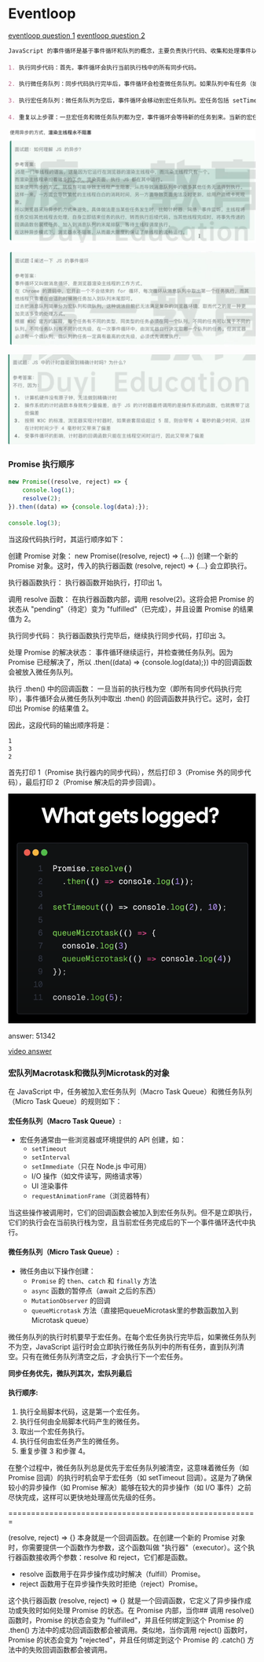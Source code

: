 # Eventloop

[eventloop question 1](./questions/eventloop1.js)
[eventloop question 2](./questions/eventloop2.js)

```md
JavaScript 的事件循环是基于事件循环和队列的概念，主要负责执行代码、收集和处理事件以及执行队列中的任务。事件循环的执行顺序大致如下：

1. 执行同步代码：首先，事件循环会执行当前执行栈中的所有同步代码。

2. 执行微任务队列：同步代码执行完毕后，事件循环会检查微任务队列。如果队列中有任务（如 Promise 的 then、catch、finally 回调），则会依次执行这些微任务。微任务队列中的任务会在当前宏任务（即当前执行栈）完成后立即执行。

3. 执行宏任务队列：微任务队列为空后，事件循环会移动到宏任务队列。宏任务包括 setTimeout、setInterval、setImmediate（Node.js）、I/O 操作等。事件循环会取出宏任务队列中的第一个任务执行。每执行完一个宏任务，就会重新检查微任务队列，如果有新的微任务，就会先执行这些微任务。

4. 重复以上步骤：一旦宏任务和微任务队列都为空，事件循环会等待新的任务到来。当新的宏任务被添加到队列中，事件循环会再次启动，重复上述步骤。
```
![how to understand asynchronous in Javascript?](./asynchronous_in_JS.png)

![explain eventloop in Javascript](./Explain_eventloop_in_JS.png)

![Can JS count time exactly?](./timeCountInJS.png)





### Promise 执行顺序

```javascript
new Promise((resolve, reject) => {
    console.log(1);
    resolve(2);
}).then((data) => {console.log(data);});

console.log(3);
```

当这段代码执行时，其运行顺序如下：

创建 Promise 对象： new Promise((resolve, reject) => {...}) 创建一个新的 Promise 对象。这时，传入的执行器函数 (resolve, reject) => {...} 会立即执行。

执行器函数执行： 执行器函数开始执行，打印出 1。

调用 resolve 函数： 在执行器函数内部，调用 resolve(2)。这将会把 Promise 的状态从 "pending"（待定）变为 "fulfilled"（已完成），并且设置 Promise 的结果值为 2。

执行同步代码： 执行器函数执行完毕后，继续执行同步代码，打印出 3。

处理 Promise 的解决状态： 事件循环继续运行，并检查微任务队列。因为 Promise 已经解决了，所以 .then((data) => {console.log(data);}) 中的回调函数会被放入微任务队列。

执行 .then() 中的回调函数： 一旦当前的执行栈为空（即所有同步代码执行完毕），事件循环会从微任务队列中取出 .then() 的回调函数并执行它。这时，会打印出 Promise 的结果值 2。

因此，这段代码的输出顺序将是：

```
1
3
2
```

首先打印 1（Promise 执行器内的同步代码），然后打印 3（Promise 外的同步代码），最后打印 2（Promise 解决后的异步回调）。

![simple question](./eventloop.png)

answer: 
51342

<a href="https://www.youtube.com/watch?v=eiC58R16hb8" >video answer</a>

### 宏队列Macrotask和微队列Microtask的对象
在 JavaScript 中，任务被加入宏任务队列（Macro Task Queue）和微任务队列（Micro Task Queue）的规则如下：

#### 宏任务队列（Macro Task Queue）:
- 宏任务通常由一些浏览器或环境提供的 API 创建，如：
  - `setTimeout`
  - `setInterval`
  - `setImmediate`（只在 Node.js 中可用）
  - I/O 操作（如文件读写，网络请求等）
  - UI 渲染事件
  - `requestAnimationFrame`（浏览器特有）

当这些操作被调用时，它们的回调函数会被加入到宏任务队列。但不是立即执行，它们的执行会在当前执行栈为空，且当前宏任务完成后的下一个事件循环迭代中执行。

#### 微任务队列（Micro Task Queue）:
- 微任务由以下操作创建：
  - `Promise` 的 `then`、`catch` 和 `finally` 方法
  - `async` 函数的暂停点（await 之后的东西）
  - `MutationObserver` 的回调
  - `queueMicrotask` 方法（直接把queueMicrotask里的参数函数加入到Microtask queue）

微任务队列的执行时机要早于宏任务。在每个宏任务执行完毕后，如果微任务队列不为空，JavaScript 运行时会立即执行微任务队列中的所有任务，直到队列清空。只有在微任务队列清空之后，才会执行下一个宏任务。

**同步任务优先，微队列其次，宏队列最后**

#### 执行顺序:
1. 执行全局脚本代码，这是第一个宏任务。
2. 执行任何由全局脚本代码产生的微任务。
3. 取出一个宏任务执行。
4. 执行任何由宏任务产生的微任务。
5. 重复步骤 3 和步骤 4。

在整个过程中，微任务队列总是优先于宏任务队列被清空，这意味着微任务（如 Promise 回调）的执行时机会早于宏任务（如 setTimeout 回调）。这是为了确保较小的异步操作（如 Promise 解决）能够在较大的异步操作（如 I/O 事件）之前尽快完成，这样可以更快地处理高优先级的任务。


=======================================================

(resolve, reject) => {} 本身就是一个回调函数。在创建一个新的 Promise 对象时，你需要提供一个函数作为参数，这个函数叫做 "执行器"（executor）。这个执行器函数接收两个参数：resolve 和 reject，它们都是函数。

+ resolve 函数用于在异步操作成功时解决（fulfill）Promise。
+ reject 函数用于在异步操作失败时拒绝（reject）Promise。

这个执行器函数 (resolve, reject) => {} 就是一个回调函数，它定义了异步操作成功或失败时如何处理 Promise 的状态。在 Promise 内部，当你## 调用 resolve() 函数时，Promise 的状态会变为 "fulfilled"，并且任何绑定到这个 Promise 的 .then() 方法中的成功回调函数都会被调用。类似地，当你调用 reject() 函数时，Promise 的状态会变为 "rejected"，并且任何绑定到这个 Promise 的 .catch() 方法中的失败回调函数都会被调用。